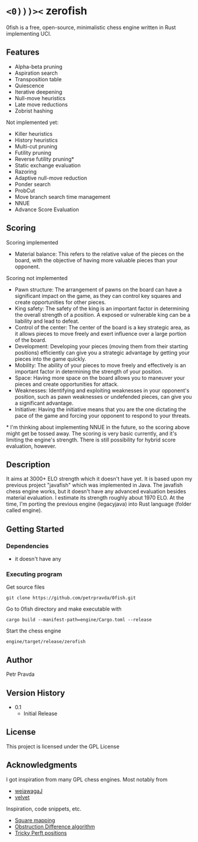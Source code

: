 # `<0)))><`   zerofish

0fish is a free, open-source, minimalistic chess engine written in Rust implementing UCI.

## Features
* Alpha-beta pruning
* Aspiration search
* Transposition table
* Quiescence
* Iterative deepening
* Null-move heuristics
* Late move reductions
* Zobrist hashing

Not implemented yet:
* Killer heuristics
* History heuristics
* Multi-cut pruning
* Futility pruning
* Reverse futility pruning* 
* Static exchange evaluation
* Razoring
* Adaptive null-move reduction
* Ponder search
* ProbCut
* Move branch search time management
* NNUE
* Advance Score Evaluation

## Scoring
Scoring implemented
* Material balance: This refers to the relative value of the pieces on the board, with the objective of having more valuable pieces than your opponent.

Scoring not implemented
* Pawn structure: The arrangement of pawns on the board can have a significant impact on the game, as they can control key squares and create opportunities for other pieces.
* King safety: The safety of the king is an important factor in determining the overall strength of a position. A exposed or vulnerable king can be a liability and lead to defeat.
* Control of the center: The center of the board is a key strategic area, as it allows pieces to move freely and exert influence over a large portion of the board.
* Development: Developing your pieces (moving them from their starting positions) efficiently can give you a strategic advantage by getting your pieces into the game quickly.
* Mobility: The ability of your pieces to move freely and effectively is an important factor in determining the strength of your position.
* Space: Having more space on the board allows you to maneuver your pieces and create opportunities for attack.
* Weaknesses: Identifying and exploiting weaknesses in your opponent's position, such as pawn weaknesses or undefended pieces, can give you a significant advantage.
* Initiative: Having the initiative means that you are the one dictating the pace of the game and forcing your opponent to respond to your threats.

\* I'm thinking about implementing NNUE in the future, so the scoring above might get be tossed away.
The scoring is very basic currently, and it's limiting the engine's strength. There is still possibility for hybrid score evaluation, however.

## Description

It aims at 3000+ ELO strength which it doesn't have yet.
It is based upon my previous project "javafish" which was implemented in Java. The javafish chess engine works, but it doesn't have any advanced evaluation besides material evaluation. I estimate its strength roughly about 1970 ELO.
At the time, I'm porting the previous engine (legacyjava) into Rust language (folder called engine).

## Getting Started

### Dependencies

* it doesn't have any 

### Executing program

Get source files
```
git clone https://github.com/petrpravda/0fish.git
```

Go to 0fish directory and make executable with
```
cargo build --manifest-path=engine/Cargo.toml --release
```

Start the chess engine
```
engine/target/release/zerofish
```

## Author

Petr Pravda  

## Version History

* 0.1
    * Initial Release

## License

This project is licensed under the GPL License

## Acknowledgments

I got inspiration from many GPL chess engines. Most notably from
* [weiawagaJ](https://github.com/Heiaha/WeiawagaJ)
* [velvet](https://github.com/mhonert/velvet-chess)


Inspiration, code snippets, etc.
* [Square mapping](https://www.chessprogramming.org/Square_Mapping_Considerations)
* [Obstruction Difference algorithm](https://www.chessprogramming.org/Obstruction_Difference)
* [Tricky Perft positions](http://www.talkchess.com/forum3/viewtopic.php?t=47318)
